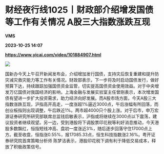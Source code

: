 # 财经夜行线1025丨财政部介绍增发国债等工作有关情况 A股三大指数涨跌互现
**VMS**

**2023-10-25 14:07**

**https://www.yicai.com/video/101884907.html**

![](http://imgcdn.yicai.com/vms-new/2023/10/37002f95-fb74-401c-80f5-8cbac72b499f.jpg) 

国新办今天上午召开新闻发布会，介绍增加发行国债，支持灾后恢复重建和提升防灾减灾救灾能力等工作有关情况。财政部表示，下一步将及时启动国债发行，做好预算下达，持续跟踪加强国债资金监管，切实提高国债资金使用效益。对于中央增发万亿国债对我国经济的影响，上海金融与发展实验室主任曾刚表示，本次增发国债有望进一步扩大投资需求，助力经济向好发展。而A股市场方面，今天A股三大指数涨跌互现，沪指高开高走，一度涨超1%逼近3000点，午后涨幅有所回落，而创业板指则出现调整，午后跌近1%。两市超4000只个股上涨。对于后市，申万宏源证券研究所研究部联席总监钱启敏表示，沪指或将继续在3000点以下震荡，建议投资者继续观望。另一边，受到港股将下调股票印花税等利好消息推动，今天港股多数飘红，恒指短线冲高、盘初一度涨近3%，随后逐步回落守住17000点上方。截至收盘，恒指涨0.55%，报17085.33点，恒生科技指数涨2.16%。粤开证券研究院首席策略分析师 陈梦洁表示，港股印花税下调有利于降低交易成本，释放了积极政策信号。